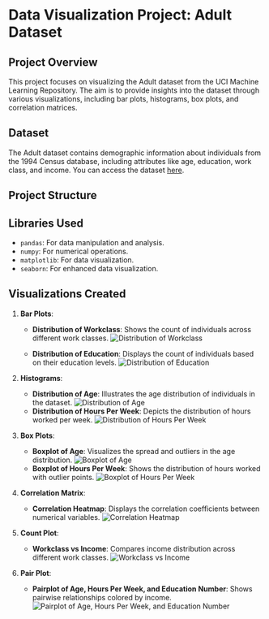 # Data Visualization Project: Adult Dataset

## Project Overview

This project focuses on visualizing the Adult dataset from the UCI Machine Learning Repository. The aim is to provide insights into the dataset through various visualizations, including bar plots, histograms, box plots, and correlation matrices.

## Dataset

The Adult dataset contains demographic information about individuals from the 1994 Census database, including attributes like age, education, work class, and income. You can access the dataset [here](https://archive.ics.uci.edu/dataset/2/adult).

## Project Structure


## Libraries Used

- `pandas`: For data manipulation and analysis.
- `numpy`: For numerical operations.
- `matplotlib`: For data visualization.
- `seaborn`: For enhanced data visualization.

## Visualizations Created

1. **Bar Plots**:
    - **Distribution of Workclass**: Shows the count of individuals across different work classes.
    ![Distribution of Workclass](Graphs/workclass_distribution.png)

    - **Distribution of Education**: Displays the count of individuals based on their education levels.
    ![Distribution of Education](Graphs/education_distribution.png)


2. **Histograms**:
    - **Distribution of Age**: Illustrates the age distribution of individuals in the dataset.
    ![Distribution of Age](Graphs/age_distribution.png)
    - **Distribution of Hours Per Week**: Depicts the distribution of hours worked per week.
    ![Distribution of Hours Per Week](Graphs/hours_per_week_distribution.png)

3. **Box Plots**:
    - **Boxplot of Age**: Visualizes the spread and outliers in the age distribution.
    ![Boxplot of Age](Graphs/age_boxplot.png)
    - **Boxplot of Hours Per Week**: Shows the distribution of hours worked with outlier points.
        ![Boxplot of Hours Per Week](Graphs/hours_per_week_boxplot.png)


4. **Correlation Matrix**:
    - **Correlation Heatmap**: Displays the correlation coefficients between numerical variables.
    ![Correlation Heatmap](Graphs/Correlation_Heatmap.png)

5. **Count Plot**:
    - **Workclass vs Income**: Compares income distribution across different work classes.
    ![Workclass vs Income](Graphs/workclass_vs_income.png)

6. **Pair Plot**:
    - **Pairplot of Age, Hours Per Week, and Education Number**: Shows pairwise relationships colored by income.
    ![Pairplot of Age, Hours Per Week, and Education Number](Graphs/pairplot.png)


